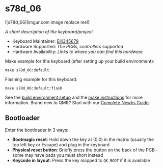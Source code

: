 # s78d_06

![s78d_06](imgur.com image replace me!)

*A short description of the keyboard/project*

* Keyboard Maintainer: [Bili345679](https://github.com/Bili345679)
* Hardware Supported: *The PCBs, controllers supported*
* Hardware Availability: *Links to where you can find this hardware*

Make example for this keyboard (after setting up your build environment):

    make s78d_06:default

Flashing example for this keyboard:

    make s78d_06:default:flash

See the [build environment setup](https://docs.qmk.fm/#/getting_started_build_tools) and the [make instructions](https://docs.qmk.fm/#/getting_started_make_guide) for more information. Brand new to QMK? Start with our [Complete Newbs Guide](https://docs.qmk.fm/#/newbs).

## Bootloader

Enter the bootloader in 3 ways:

* **Bootmagic reset**: Hold down the key at (0,0) in the matrix (usually the top left key or Escape) and plug in the keyboard
* **Physical reset button**: Briefly press the button on the back of the PCB - some may have pads you must short instead
* **Keycode in layout**: Press the key mapped to `QK_BOOT` if it is available
